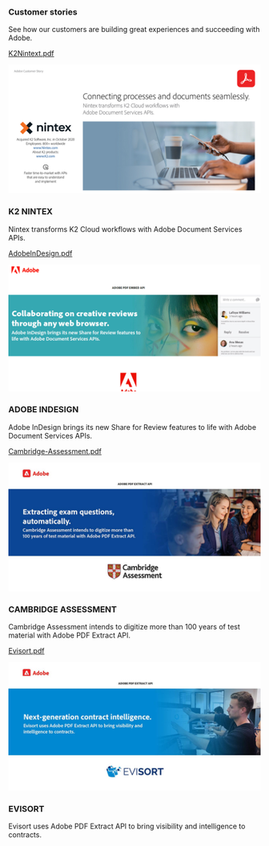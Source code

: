 
<TitleBlock slots="heading, text" theme="lightest" className="titleBlock-align-left" id="customer" />

### Customer stories

See how our customers are building great experiences and succeeding with Adobe.


<ResourceCard slots="link, image, heading,text" width="25%" theme="lightest"  className='useCaseCard graybody card-heading-size'/>

[K2Nintext.pdf](K2Nintex.pdf)

![](../images/K2Nintex.png)

### K2 NINTEX

Nintex transforms K2 Cloud workflows with Adobe Document Services APIs.


<ResourceCard slots="link, image, heading, text " width="25%" theme="lightest" className='useCaseCard graybody card-heading-size'/>

[AdobeInDesign.pdf](AdobeInDesign.pdf)

![](../images/AdobeInDesign.png)

### ADOBE INDESIGN

Adobe InDesign brings its new Share for Review features to life with Adobe Document Services APIs.



<ResourceCard slots="link, image, heading,text" width="25%" theme="lightest" className='useCaseCard graybody card-heading-size'/>

[Cambridge-Assessment.pdf](Cambridge-Assessment.pdf)

![](../images/Cambridge-Assessment.jpeg)

### CAMBRIDGE ASSESSMENT

Cambridge Assessment intends to digitize more than 100 years of test material with Adobe PDF Extract API.


<ResourceCard slots="link, image, heading,text" width="25%" theme="lightest" className='useCaseCard graybody card-heading-size'/>

[Evisort.pdf](Evisort.pdf)

![](../images/Evisort.jpeg)

### EVISORT

Evisort uses Adobe PDF Extract API to bring visibility and intelligence to contracts.
